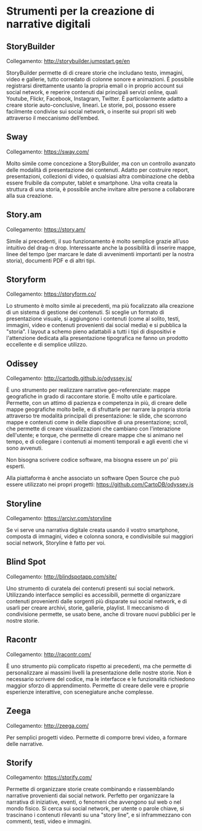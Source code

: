 # Strumenti per la creazione di narrative digitali

## StoryBuilder
Collegamento: http://storybuilder.jumpstart.ge/en

StoryBuilder permette di di creare storie che includano testo, immagini, video e gallerie, tutto corredato di colonne sonore e animazioni.
È possibile registrarsi direttamente usanto la propria email o in proprio account sui social network, e reperire contenuti dai principali servizi online, quali Youtube, Flickr, Facebook, Instagram, Twitter.
È particolarmente adatto a creare storie auto-conclusive, lineari.
Le storie, poi, possono essere facilmente condivise sui social network, o inserite sui propri siti web attraverso il meccanismo dell’embed.

## Sway
Collegamento: https://sway.com/

Molto simile come concezione a StoryBuilder, ma con un controllo avanzato delle modalità di presentazione dei contenuti. Adatto per costruire report, presentazioni, collezioni di video, o qualsiasi altra combinazione che debba essere fruibile da computer, tablet e smartphone.
Una volta creata la struttura di una storia, è possibile anche invitare altre persone a collaborare alla sua creazione.

## Story.am
Collegamento: https://story.am/

Simile ai precedenti, il suo funzionamento è molto semplice grazie all’uso intuitivo del drag-n drop. Interessante anche la possibilità di inserire mappe, linee del tempo (per marcare le date di avvenimenti importanti per la nostra storia), documenti PDF e di altri tipi.

## Storyform
Collegamento: https://storyform.co/

Lo strumento è molto simile ai precedenti, ma più focalizzato alla creazione di un sistema di gestione dei contenuti. Si sceglie un formato di presentazione visuale, si aggiungono i contenuti (come al solito, testi, immagini, video e contenuti provenienti dai social media) e si pubblica la "storia". I layout a schemo pieno adattabili a tutti i tipi di dispositivi e l'attenzione dedicata alla presentazione tipografica ne fanno un prodotto eccellente e di semplice utilizzo.

## Odissey
Collegamento: http://cartodb.github.io/odyssey.js/

È uno strumento per realizzare narrative geo-referenziate: mappe geografiche in grado di raccontare storie. È molto utile e particolare. Permette, con un attimo di pazienza e competenza in più, di creare delle mappe geografiche molto belle, e di sfruttarle per narrare la propria storia attraverso tre modalità principali di presentazione: le slide, che scorrono mappe e contenuti come in delle diapositive di una presentazione; scroll, che permette di creare visualizzazioni che cambiano con l'interazione dell'utente; e torque, che permette di creare mappe che si animano nel tempo, e di collegare i contenuti ai momenti temporali e agli eventi che vi sono avvenuti.

Non bisogna scrivere codice software, ma bisogna essere un po' più esperti.

Alla piattaforma è anche associato un software Open Source che può essere utilizzato nei propri progetti: https://github.com/CartoDB/odyssey.js

## Storyline
Collegamento: https://arcivr.com/storyline

Se vi serve una narrativa digitale creata usando il vostro smartphone, composta di immagini, video e colonna sonora, e condivisibile sui maggiori social network, Storyline è  fatto per voi.


## Blind Spot
Collegamento: http://blindspotapp.com/site/

Uno strumento di curatela dei contenuti presenti sui social network. Utilizzando interfacce semplici es accessibili, permette di organizzare contenuti provenienti dalle sorgenti più disparate sui social network, e di usarli per creare archivi, storie, gallerie, playlist. Il meccanismo di condivisione permette, se usato bene, anche di trovare nuovi pubblici per le nostre storie.


## Racontr
Collegamento: http://racontr.com/

È uno strumento più complicato rispetto ai precedenti, ma che permette di personalizzare ai massimi livelli la presentazione delle nostre storie. Non è necessario scrivere del codice, ma le interfacce e le funzionalità richiedono maggior sforzo di apprendimento.
Permette di creare delle vere e proprie esperienze interattive, con scenegiature anche complesse.

## Zeega
Collegamento: http://zeega.com/

Per semplici progetti video. Permette di comporre brevi video, a formare delle narrative.

## Storify
Collegamento: https://storify.com/

Permette di organizzare storie create combinando e riassemblando narrative provenienti dai social network. Perfetto per organizzare la narrativa di iniziative, eventi, o fenomeni che avvengono sul web o nel mondo fisico. Si cerca sui social network, per utente o parole chiave, si trascinano i contenuti rilevanti su una "story line", e si inframmezzano con commenti, testi, video e immagini.


